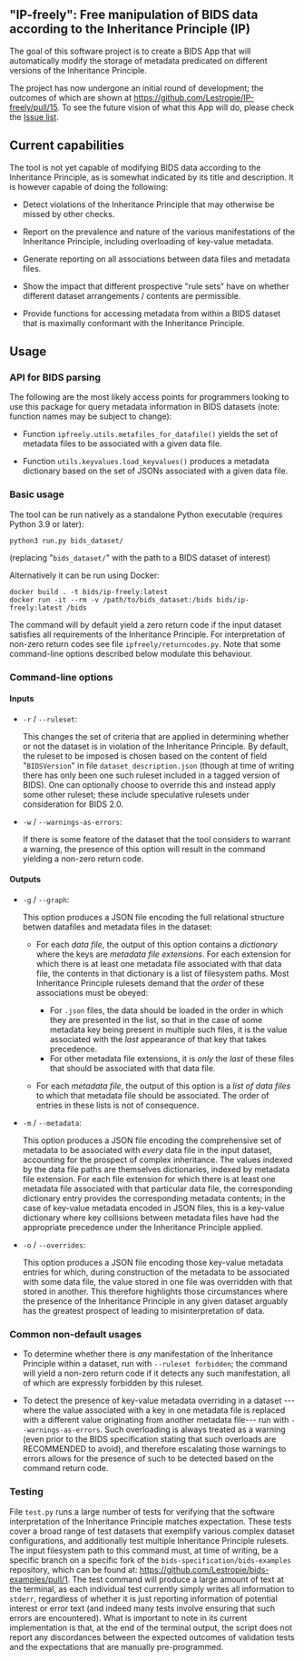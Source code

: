 ## "IP-freely": Free manipulation of BIDS data according to the Inheritance Principle (IP)

The goal of this software project is to create a BIDS App
that will automatically modify the storage of metadata
predicated on different versions of the Inheritance Principle.

The project has now undergone an initial round of development;
the outcomes of which are shown at https://github.com/Lestropie/IP-freely/pull/15.
To see the future vision of what this App will do,
please check the [Issue list](https://github.com/Lestropie/IP-freely/issues).

## Current capabilities

The tool is not yet capable of modifying BIDS data according to the Inheritance Principle,
as is somewhat indicated by its title and description.
It is however capable of doing the following:

-   Detect violations of the Inheritance Principle
    that may otherwise be missed by other checks.

-   Report on the prevalence and nature of the various manifestations
    of the Inheritance Principle,
    including overloading of key-value metadata.

-   Generate reporting on all associations between data files and metadata files.

-   Show the impact that different prospective "rule sets" have
    on whether different dataset arrangements / contents are permissible.

-   Provide functions for accessing metadata from within a BIDS dataset
    that is maximally conformant with the Inheritance Principle.

## Usage

### API for BIDS parsing

The following are the most likely access points for programmers
looking to use this package for query metadata information in BIDS datasets
(note: function names may be subject to change):

-   Function `ipfreely.utils.metafiles_for_datafile()` yields the set of metadata files
    to be associated with a given data file.

-   Function `utils.keyvalues.load_keyvalues()` produces a metadata dictionary
    based on the set of JSONs associated with a given data file.

### Basic usage

The tool can be run natively as a standalone Python executable
(requires Python 3.9 or later):

```ShellSession
python3 run.py bids_dataset/
```
(replacing "`bids_dataset/`" with the path to a BIDS dataset of interest)

Alternatively it can be run using Docker:
```ShellSession
docker build . -t bids/ip-freely:latest
docker run -it --rm -v /path/to/bids_dataset:/bids bids/ip-freely:latest /bids
```

The command will by default yield a zero return code if the input dataset
satisfies all requirements of the Inheritance Principle.
For interpretation of non-zero return codes see file `ipfreely/returncodes.py`.
Note that some command-line options described below modulate this behaviour.

### Command-line options

#### Inputs

-   `-r` / `--ruleset`:

    This changes the set of criteria that are applied in determining
    whether or not the dataset is in violation of the Inheritance Principle.
    By default, the ruleset to be imposed is chosen
    based on the content of field "`BIDSVersion`" in file `dataset_description.json`
    (though at time of writing there has only been one such ruleset
    included in a tagged version of BIDS).
    One can optionally choose to override this
    and instead apply some other ruleset;
    these include speculative rulesets under consideration for BIDS 2.0.

-   `-w` / `--warnings-as-errors`:

    If there is some featore of the dataset
    that the tool considers to warrant a warning,
    the presence of this option will result in the command
    yielding a non-zero return code.

#### Outputs

-   `-g` / `--graph`:

    This option produces a JSON file encoding the full relational structure
    betwen datafiles and metadata files in the dataset:

    -   For each *data file*,
        the output of this option contains a *dictionary*
        where the keys are *metadata file extensions*.
        For each extension for which there is at least one metadata file
        associated with that data file,
        the contents in that dictionary is a list of filesystem paths.
        Most Inheritance Principle rulesets demand that the *order* of these associations
        must be obeyed:
        -   For `.json` files, the data should be loaded
            in the order in which they are presented in the list,
            so that in the case of some metadata key being present in multiple such files,
            it is the value associated with the *last* appearance of that key that takes precedence.
        -   For other metadata file extensions,
            it is *only* the *last* of these files
            that should be associated with that data file.

    -   For each *metadata file*,
        the output of this option is a *list of data files*
        to which that metadata file should be associated.
        The order of entries in these lists is not of consequence.

-   `-m` / `--metadata`:

    This option produces a JSON file encoding the comprehensive set of metadata
    to be associated with *every* data file in the input dataset,
    accounting for the prospect of complex inheritance.
    The values indexed by the data file paths are themselves dictionaries,
    indexed by metadata file extension.
    For each file extension for which there is at least one metadata file
    associated with that particular data file,
    the corresponding dictionary entry provides the corresponding metadata contents;
    in the case of key-value metadata encoded in JSON files,
    this is a key-value dictionary where key collisions between metadata files
    have had the appropriate precedence under the Inheritance Principle applied.

-   `-o` / `--overrides`:

    This option produces a JSON file encoding those key-value metadata entries for which,
    during construction of the metadata to be associated with some data file,
    the value stored in one file was overridden with that stored in another.
    This therefore highlights those circumstances
    where the presence of the Inheritance Principle in any given dataset
    arguably has the greatest prospect of leading to misinterpretation of data.

### Common non-default usages

-   To determine whether there is *any* manifestation of the Inheritance Principle
    within a dataset,
    run with `--ruleset forbidden`;
    the command will yield a non-zero return code
    if it detects any such manifestation,
    all of which are expressly forbidden by this ruleset.

-   To detect the presence of key-value metadata overriding in a dataset
    ---where the value associated with a key in one metadata file
    is replaced with a different value originating from another metadata file---
    run with `--warnings-as-errors`.
    Such overloading is always treated as a warning
    (even prior to the BIDS specification
    stating that such overloads are RECOMMENDED to avoid),
    and therefore escalating those warnings to errors allows for the presence of such
    to be detected based on the command return code.

### Testing

File `test.py` runs a large number of tests for verifying that the software
interpretation of the Inheritance Principle matches expectation.
These tests cover a broad range of test datasets
that exemplify various complex dataset configurations,
and additionally test multiple Inheritance Principle rulesets.
The input filesystem path to this command must, at time of writing,
be a specific branch on a specific fork of the `bids-specification/bids-examples` repository,
which can be found at:
https://github.com/Lestropie/bids-examples/pull/1.
The test command will produce a large amount of text at the terminal,
as each individual test currently simply writes all information to `stderr`,
regardless of whether it is just reporting information of potential interest
or error text (and indeed many tests involve ensuring that such errors are encountered).
What is important to note in its current implementation is that,
at the end of the terminal output,
the script does not report any discordances between the expected outcomes of validation tests
and the expectations that are manually pre-programmed.
